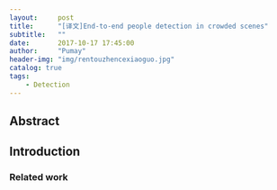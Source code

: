 ```yaml
---
layout:     post
title:      "[译文]End-to-end people detection in crowded scenes"
subtitle:   ""
date:       2017-10-17 17:45:00
author:     "Pumay"
header-img: "img/rentouzhencexiaoguo.jpg"
catalog: true
tags:
    - Detection    
---
```



## Abstract
## Introduction
### Related work
